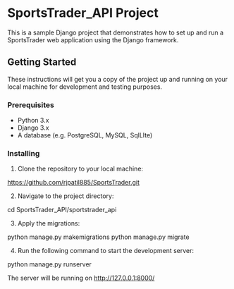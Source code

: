 # SportsTrader_API Project 

This is a sample Django project that demonstrates how to set up and run a SportsTrader web application using the Django framework.

## Getting Started

These instructions will get you a copy of the project up and running on your local machine for development and testing purposes.

### Prerequisites

- Python 3.x
- Django 3.x
- A database (e.g. PostgreSQL, MySQL, SqlLIte)

### Installing

1. Clone the repository to your local machine:

https://github.com/rjpatil885/SportsTrader.git

2. Navigate to the project directory:

cd SportsTrader_API/sportstrader_api

3. Apply the migrations:

python manage.py makemigrations
python manage.py migrate

4. Run the following command to start the development server:

python manage.py runserver

The server will be running on http://127.0.0.1:8000/
